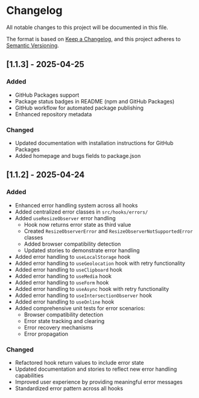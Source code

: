 # Changelog

All notable changes to this project will be documented in this file.

The format is based on [Keep a Changelog](https://keepachangelog.com/en/1.0.0/),
and this project adheres to [Semantic Versioning](https://semver.org/spec/v2.0.0.html).

## [1.1.3] - 2025-04-25

### Added

- GitHub Packages support
- Package status badges in README (npm and GitHub Packages)
- GitHub workflow for automated package publishing
- Enhanced repository metadata

### Changed

- Updated documentation with installation instructions for GitHub Packages
- Added homepage and bugs fields to package.json

## [1.1.2] - 2025-04-24

### Added

- Enhanced error handling system across all hooks
- Added centralized error classes in `src/hooks/errors/`
- Added `useResizeObserver` error handling
  - Hook now returns error state as third value
  - Created `ResizeObserverError` and `ResizeObserverNotSupportedError` classes
  - Added browser compatibility detection
  - Updated stories to demonstrate error handling
- Added error handling to `useLocalStorage` hook
- Added error handling to `useGeolocation` hook with retry functionality
- Added error handling to `useClipboard` hook
- Added error handling to `useMedia` hook
- Added error handling to `useForm` hook
- Added error handling to `useAsync` hook with retry functionality
- Added error handling to `useIntersectionObserver` hook
- Added error handling to `useOnline` hook
- Added comprehensive unit tests for error scenarios:
  - Browser compatibility detection
  - Error state tracking and clearing
  - Error recovery mechanisms
  - Error propagation

### Changed

- Refactored hook return values to include error state
- Updated documentation and stories to reflect new error handling capabilities
- Improved user experience by providing meaningful error messages
- Standardized error pattern across all hooks
